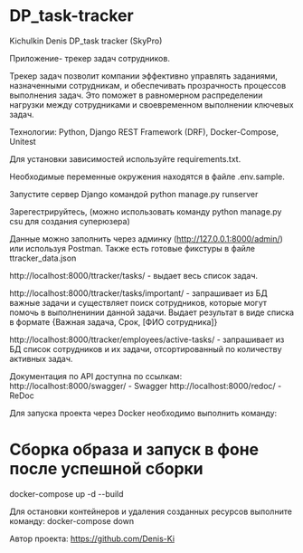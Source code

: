 # DP_task-tracker
Kichulkin Denis DP_task tracker (SkyPro)


Приложение- трекер задач сотрудников.

Трекер задач позволит компании эффективно управлять заданиями, назначенными сотрудникам, 
и обеспечивать прозрачность процессов выполнения задач. 
Это поможет в равномерном распределении нагрузки между сотрудниками 
и своевременном выполнении ключевых задач.

Технологии: Python, Django REST Framework (DRF), Docker-Compose, Unitest

Для установки зависимостей используйте requirements.txt.

Необходимые переменные окружения находятся в файле .env.sample.

Запустите сервер Django командой python manage.py runserver

Зарегестрируйтесь, (можно использовать команду python manage.py csu для создания суперюзера)

Данные можно заполнить через админку (http://127.0.0.1:8000/admin/) или используя Postman.
Также есть готовые фикстуры в файле ttracker_data.json

http://localhost:8000/ttracker/tasks/ - выдает весь список задач.

http://localhost:8000/ttracker/tasks/important/ - запрашивает из БД важные задачи и
существляет поиск сотрудников, которые могут помочь в выполненинии данной задачи.
Выдает результат в виде списка в формате {Важная задача, Срок, [ФИО сотрудника]}

http://localhost:8000/ttracker/employees/active-tasks/ - запрашивает из БД список сотрудников и их задачи, отсортированный по количеству активных задач.

Документация по  API доступна по ссылкам:
http://localhost:8000/swagger/ - Swagger 
http://localhost:8000/redoc/ - ReDoc

Для запуска проекта через Docker необходимо выполнить команду:
# Сборка образа и запуск в фоне после успешной сборки
docker-compose up -d --build

Для остановки контейнеров и удаления созданных ресурсов выполните команду:
docker-compose down

Автор проекта:
https://github.com/Denis-Ki

